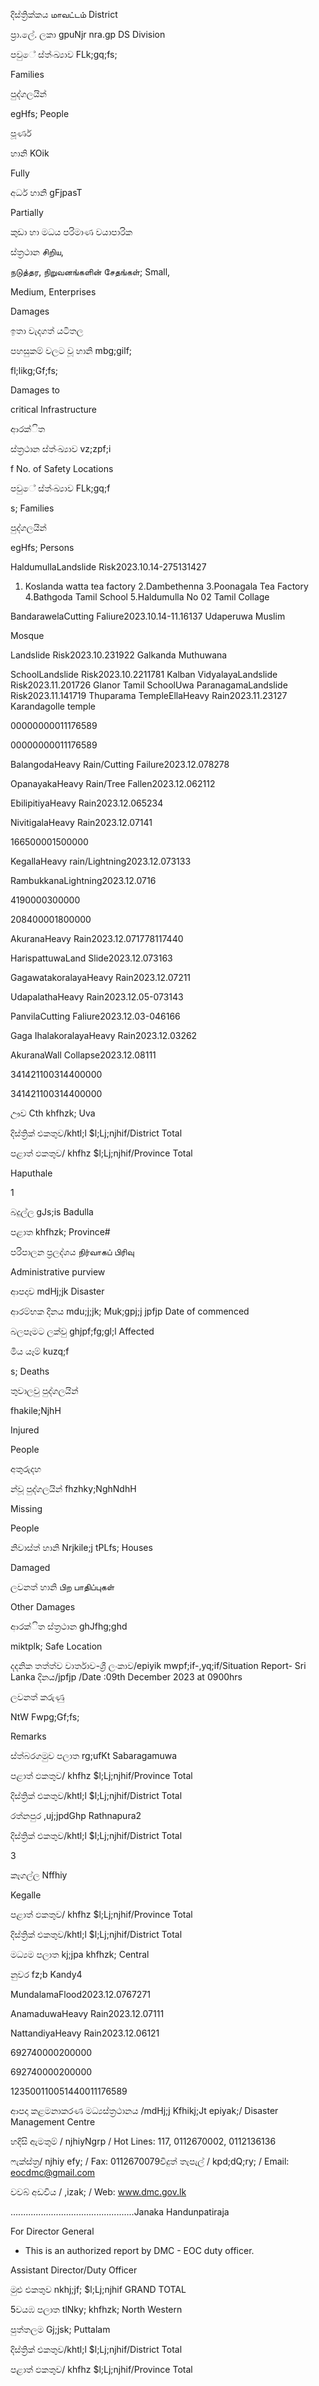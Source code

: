 දිස්ත්‍රික්කය மாவட்டம் District

ප්‍රා.ලේ. ලකා gpuNjr nra.gp DS Division

පවුේ ස්ත්‍ංඛ්‍යාව FLk;gq;fs;

Families

පුද්ගලයින්

egHfs; People

පූර්ණ

හානි KOik

Fully

අර්ධ හානි gFjpasT

Partially

කුඩා හා මධය පරිමාණ වයාපාරික

ස්ත්‍රථාන சிறிய,

நடுத்தர, நிறுவனங்களின் சேதங்கள்; Small,

Medium, Enterprises

Damages

ඉතා වැදගත් යටිතල

පහසුකම් වලට වූ හානි mbg;gilf;

fl;likg;Gf;fs;

Damages to

critical Infrastructure

ආරක්ිත

ස්ත්‍රථාන ස්ත්‍ංඛ්‍යාව vz;zpf;i

f No. of Safety Locations

පවුේ ස්ත්‍ංඛ්‍යාව FLk;gq;f

s; Families

පුද්ගලයින්

egHfs; Persons

HaldumullaLandslide Risk2023.10.14-275131427

1. Koslanda watta tea factory 2.Dambethenna 3.Poonagala Tea Factory 4.Bathgoda Tamil School 5.Haldumulla No 02 Tamil Collage

BandarawelaCutting Faliure2023.10.14-11.16137 Udaperuwa Muslim

Mosque

Landslide Risk2023.10.231922 Galkanda Muthuwana

SchoolLandslide Risk2023.10.2211781 Kalban VidyalayaLandslide Risk2023.11.201726 Glanor Tamil SchoolUwa ParanagamaLandslide Risk2023.11.141719 Thuparama TempleEllaHeavy Rain2023.11.23127 Karandagolle temple

00000000011176589

00000000011176589

BalangodaHeavy Rain/Cutting Failure2023.12.078278

OpanayakaHeavy Rain/Tree Fallen2023.12.062112

EbilipitiyaHeavy Rain2023.12.065234

NivitigalaHeavy Rain2023.12.07141

166500001500000

KegallaHeavy rain/Lightning2023.12.073133

RambukkanaLightning2023.12.0716

4190000300000

208400001800000

AkuranaHeavy Rain2023.12.071778117440

HarispattuwaLand Slide2023.12.073163

GagawatakoralayaHeavy Rain2023.12.07211

UdapalathaHeavy Rain2023.12.05-073143

PanvilaCutting Faliure2023.12.03-046166

Gaga IhalakoralayaHeavy Rain2023.12.03262

AkuranaWall Collapse2023.12.08111

341421100314400000

341421100314400000

ඌව Cth khfhzk; Uva

දිස්ත්‍රික් එකතුව/khtl;l $l;Lj;njhif/District Total

පළාත් ඵකතුව/ khfhz $l;Lj;njhif/Province Total

Haputhale

1

බදුල්ල gJs;is Badulla

පළාත khfhzk; Province#

පරිපාලන ප්‍රලද්ශය நிர்வாகப் பிரிவு

Administrative purview

ආපදාව mdHj;jk Disaster

ආරම්භක දිනය mdu;j;jk; Muk;gpj;j jpfjp Date of commenced

බලපෑමට ලක්වු ghjpf;fg;gl;l Affected

මිය යෑම් kuzq;f

s; Deaths

තුවාලවු පුද්ගලයින්

fhakile;NjhH

Injured

People

අතුරුදහ

න්වූ පුද්ගලයින් fhzhky;NghNdhH

Missing

People

නිවාස්ත්‍ හානි Nrjkile;j tPLfs; Houses

Damaged

ලවනත් හානි பிற பாதிப்புகள்

Other Damages

ආරක්ිත ස්ත්‍රථාන ghJfhg;ghd

miktplk; Safe Location

දදනික තත්ත්ව වාර්තාව-ශ්‍රී ලංකාව/epiyik mwpf;if-,yq;if/Situation Report- Sri Lanka දිනය/jpfjp /Date :09th December 2023 at 0900hrs

ලවනත් කරුණු

NtW Fwpg;Gf;fs;

Remarks

ස්ත්‍බරගමුව පලාත rg;ufKt Sabaragamuwa

පළාත් ඵකතුව/ khfhz $l;Lj;njhif/Province Total

දිස්ත්‍රික් එකතුව/khtl;l $l;Lj;njhif/District Total

රත්නපුර ,uj;jpdGhp Rathnapura2

දිස්ත්‍රික් එකතුව/khtl;l $l;Lj;njhif/District Total

3

කෑගල්ල Nffhiy

Kegalle

පළාත් ඵකතුව/ khfhz $l;Lj;njhif/Province Total

දිස්ත්‍රික් එකතුව/khtl;l $l;Lj;njhif/District Total

මධ්‍යම පලාත kj;jpa khfhzk; Central

නුවර fz;b Kandy4

MundalamaFlood2023.12.0767271

AnamaduwaHeavy Rain2023.12.07111

NattandiyaHeavy Rain2023.12.06121

692740000200000

692740000200000

123500110051440011176589

ආපදා කළමනාකරණ මධ්‍යස්ත්‍රථානය /mdHj;j Kfhikj;Jt epiyak;/ Disaster Management Centre

හදිසි ඇමතුම් / njhiyNgrp / Hot Lines: 117, 0112670002, 0112136136

ෆැක්ස්ත්‍ර/ njhiy efy; / Fax: 0112670079විදුත් තැපැල් / kpd;dQ;ry; / Email: eocdmc@gmail.com

වවබ් අඩවිය / ,izak; / Web: www.dmc.gov.lk

…..............................................Janaka Handunpatiraja

For Director General

* This is an authorized report by DMC - EOC duty officer.

Assistant Director/Duty Officer

මුළු එකතුව nkhj;jf; $l;Lj;njhif GRAND TOTAL

5වයඹ පලාත tlNky; khfhzk; North Western

පුත්තලම Gj;jsk; Puttalam

දිස්ත්‍රික් එකතුව/khtl;l $l;Lj;njhif/District Total

පළාත් ඵකතුව/ khfhz $l;Lj;njhif/Province Total